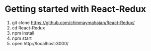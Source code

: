 # Getting started with React-Redux


1. git clone https://github.com/chinmaymahajan/React-Redux/
2. cd React-Redux
3. npm install
4. npm start
5. open http://localhost:3000/
